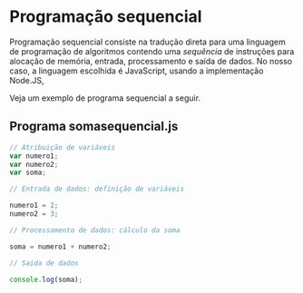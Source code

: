 # Programação sequencial

Programação sequencial consiste na tradução direta para uma linguagem de programação de algoritmos contendo uma *sequência* de instruções para alocação de memória, entrada, processamento e saída de dados.  No nosso caso, a linguagem escolhida é JavaScript, usando a implementação Node.JS,

Veja um exemplo de programa sequencial a seguir.

## Programa somasequencial.js

```javascript
// Atribuição de variáveis
var numero1;
var numero2;
var soma;

// Entrada de dados: definição de variáveis

numero1 = 2;
numero2 = 3;

// Processamento de dados: cálculo da soma

soma = numero1 + numero2;

// Saída de dados

console.log(soma);
```
